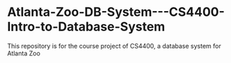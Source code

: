 # Atlanta-Zoo-DB-System---CS4400-Intro-to-Database-System
This repository is for the course project of CS4400, a database system for Atlanta Zoo
